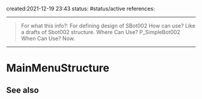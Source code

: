 created:2021-12-19 23:43
status: #status/active 
references: 
___
> For what this info?: For defining design of SBot002
> How can use? Like a drafts of Sbot002 structure.
> Where Can Use? P_SimpleBot002
> When Can Use? Now.

___
# MainMenuStructure


## See also